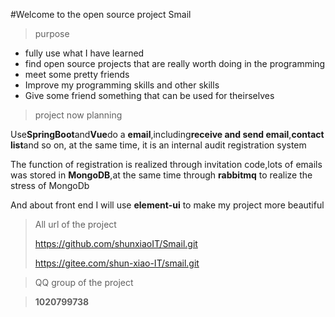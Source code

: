 #Welcome to the open source project Smail
>purpose
* fully use what I have learned
* find open source projects that are really worth doing in the programming
* meet some pretty friends
* Improve my programming skills and other skills
* Give some friend something that can be used for theirselves
>project now planning

Use**SpringBoot**and**Vue**do a **email**,including**receive and send email**,**contact list**and so on, at the same time, it is an internal audit registration system

The function of registration is realized through invitation code,lots of emails was stored in **MongoDB**,at the same time through **rabbitmq** to realize the stress of MongoDb

And about front end I will use **element-ui** to make my project more beautiful

>All url of the project
>
>https://github.com/shunxiaoIT/Smail.git
>
>https://gitee.com/shun-xiao-IT/smail.git

>QQ group of the project

>**1020799738**